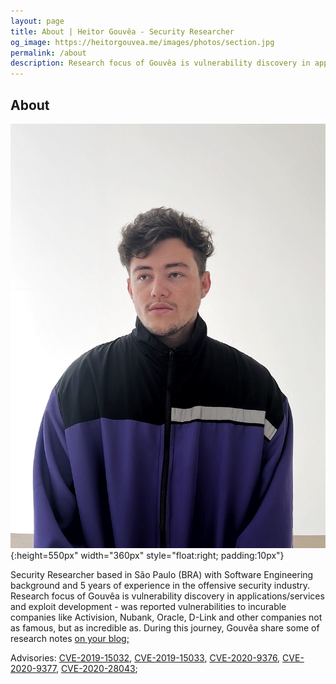 ```yaml
---
layout: page
title: About | Heitor Gouvêa - Security Researcher
og_image: https://heitorgouvea.me/images/photos/section.jpg
permalink: /about
description: Research focus of Gouvêa is vulnerability discovery in applications/services and exploit development
---
```


## About

![Image](/images/photos/perfil.jpeg){:height=550px" width="360px" style="float:right; padding:10px"}

Security Researcher based in São Paulo (BRA) with Software Engineering background and 5 years of experience in the offensive security industry. Research focus of Gouvêa is vulnerability discovery in applications/services and exploit development - was reported vulnerabilities to incurable companies like Activision, Nubank, Oracle, D-Link and other companies not as famous, but as incredible as. During this journey, Gouvêa share some of research notes [on your blog;](/)

Advisories: [CVE-2019-15032](/2019/09/17/CVE-2019-15032), [CVE-2019-15033](/2019/09/17/CVE-2019-15033), [CVE-2020-9376](/2020/03/04/CVE-2020-9376), [CVE-2020-9377](/2020/03/04/CVE-2020-9377), [CVE-2020-28043](/2020/11/03/CVE-2020-28043);